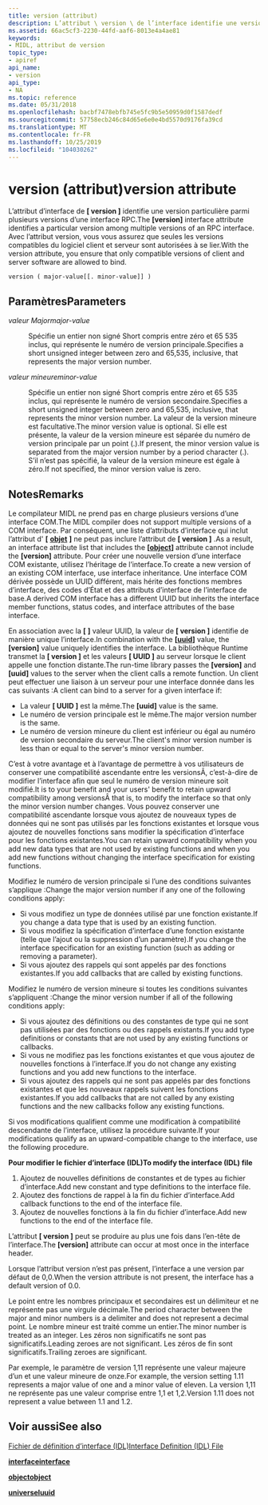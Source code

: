 ```yaml
---
title: version (attribut)
description: L’attribut \ version \ de l’interface identifie une version particulière parmi plusieurs versions d’une interface RPC. Avec l’attribut version, vous vous assurez que seules les versions compatibles du logiciel client et serveur sont autorisées à se lier.
ms.assetid: 66ac5cf3-2230-44fd-aaf6-8013e4a4ae81
keywords:
- MIDL, attribut de version
topic_type:
- apiref
api_name:
- version
api_type:
- NA
ms.topic: reference
ms.date: 05/31/2018
ms.openlocfilehash: bacbf7478ebfb745e5fc9b5e50959d0f1587dedf
ms.sourcegitcommit: 57758ecb246c84d65e6e0e4bd5570d9176fa39cd
ms.translationtype: MT
ms.contentlocale: fr-FR
ms.lasthandoff: 10/25/2019
ms.locfileid: "104030262"
---
```

# <a name="version-attribute"></a><span data-ttu-id="53cff-105">version (attribut)</span><span class="sxs-lookup"><span data-stu-id="53cff-105">version attribute</span></span>

<span data-ttu-id="53cff-106">L’attribut d’interface de **\[ version \]** identifie une version particulière parmi plusieurs versions d’une interface RPC.</span><span class="sxs-lookup"><span data-stu-id="53cff-106">The **\[version\]** interface attribute identifies a particular version among multiple versions of an RPC interface.</span></span> <span data-ttu-id="53cff-107">Avec l’attribut version, vous vous assurez que seules les versions compatibles du logiciel client et serveur sont autorisées à se lier.</span><span class="sxs-lookup"><span data-stu-id="53cff-107">With the version attribute, you ensure that only compatible versions of client and server software are allowed to bind.</span></span>

``` syntax
version ( major-value[[. minor-value]] )
```

## <a name="parameters"></a><span data-ttu-id="53cff-108">Paramètres</span><span class="sxs-lookup"><span data-stu-id="53cff-108">Parameters</span></span>

<dl> <dt>

<span data-ttu-id="53cff-109">*valeur Major*</span><span class="sxs-lookup"><span data-stu-id="53cff-109">*major-value*</span></span> 
</dt> <dd>

<span data-ttu-id="53cff-110">Spécifie un entier non signé Short compris entre zéro et 65 535 inclus, qui représente le numéro de version principale.</span><span class="sxs-lookup"><span data-stu-id="53cff-110">Specifies a short unsigned integer between zero and 65,535, inclusive, that represents the major version number.</span></span>

</dd> <dt>

<span data-ttu-id="53cff-111">*valeur mineure*</span><span class="sxs-lookup"><span data-stu-id="53cff-111">*minor-value*</span></span> 
</dt> <dd>

<span data-ttu-id="53cff-112">Spécifie un entier non signé Short compris entre zéro et 65 535 inclus, qui représente le numéro de version secondaire.</span><span class="sxs-lookup"><span data-stu-id="53cff-112">Specifies a short unsigned integer between zero and 65,535, inclusive, that represents the minor version number.</span></span> <span data-ttu-id="53cff-113">La valeur de la version mineure est facultative.</span><span class="sxs-lookup"><span data-stu-id="53cff-113">The minor version value is optional.</span></span> <span data-ttu-id="53cff-114">Si elle est présente, la valeur de la version mineure est séparée du numéro de version principale par un point (.).</span><span class="sxs-lookup"><span data-stu-id="53cff-114">If present, the minor version value is separated from the major version number by a period character (.).</span></span> <span data-ttu-id="53cff-115">S’il n’est pas spécifié, la valeur de la version mineure est égale à zéro.</span><span class="sxs-lookup"><span data-stu-id="53cff-115">If not specified, the minor version value is zero.</span></span>

</dd> </dl>

## <a name="remarks"></a><span data-ttu-id="53cff-116">Notes</span><span class="sxs-lookup"><span data-stu-id="53cff-116">Remarks</span></span>

<span data-ttu-id="53cff-117">Le compilateur MIDL ne prend pas en charge plusieurs versions d’une interface COM.</span><span class="sxs-lookup"><span data-stu-id="53cff-117">The MIDL compiler does not support multiple versions of a COM interface.</span></span> <span data-ttu-id="53cff-118">Par conséquent, une liste d’attributs d’interface qui inclut l’attribut d' **\[** [**objet**](object.md) **\]** ne peut pas inclure l’attribut de **\[ version \]** .</span><span class="sxs-lookup"><span data-stu-id="53cff-118">As a result, an interface attribute list that includes the **\[**[**object**](object.md)**\]** attribute cannot include the **\[version\]** attribute.</span></span> <span data-ttu-id="53cff-119">Pour créer une nouvelle version d’une interface COM existante, utilisez l’héritage de l’interface.</span><span class="sxs-lookup"><span data-stu-id="53cff-119">To create a new version of an existing COM interface, use interface inheritance.</span></span> <span data-ttu-id="53cff-120">Une interface COM dérivée possède un UUID différent, mais hérite des fonctions membres d’interface, des codes d’État et des attributs d’interface de l’interface de base.</span><span class="sxs-lookup"><span data-stu-id="53cff-120">A derived COM interface has a different UUID but inherits the interface member functions, status codes, and interface attributes of the base interface.</span></span>

<span data-ttu-id="53cff-121">En association avec la **\[** [](uuid.md) **\]** valeur UUID, la valeur de **\[ version \]** identifie de manière unique l’interface.</span><span class="sxs-lookup"><span data-stu-id="53cff-121">In combination with the **\[**[**uuid**](uuid.md)**\]** value, the **\[version\]** value uniquely identifies the interface.</span></span> <span data-ttu-id="53cff-122">La bibliothèque Runtime transmet la **\[ version \]** et les valeurs **\[ UUID \]** au serveur lorsque le client appelle une fonction distante.</span><span class="sxs-lookup"><span data-stu-id="53cff-122">The run-time library passes the **\[version\]** and **\[uuid\]** values to the server when the client calls a remote function.</span></span> <span data-ttu-id="53cff-123">Un client peut effectuer une liaison à un serveur pour une interface donnée dans les cas suivants :</span><span class="sxs-lookup"><span data-stu-id="53cff-123">A client can bind to a server for a given interface if:</span></span>

-   <span data-ttu-id="53cff-124">La valeur **\[ UUID \]** est la même.</span><span class="sxs-lookup"><span data-stu-id="53cff-124">The **\[uuid\]** value is the same.</span></span>
-   <span data-ttu-id="53cff-125">Le numéro de version principale est le même.</span><span class="sxs-lookup"><span data-stu-id="53cff-125">The major version number is the same.</span></span>
-   <span data-ttu-id="53cff-126">Le numéro de version mineure du client est inférieur ou égal au numéro de version secondaire du serveur.</span><span class="sxs-lookup"><span data-stu-id="53cff-126">The client's minor version number is less than or equal to the server's minor version number.</span></span>

<span data-ttu-id="53cff-127">C’est à votre avantage et à l’avantage de permettre à vos utilisateurs de conserver une compatibilité ascendante entre les versionsÂ, c’est-à-dire de modifier l’interface afin que seul le numéro de version mineure soit modifié.</span><span class="sxs-lookup"><span data-stu-id="53cff-127">It is to your benefit and your users' benefit to retain upward compatibility among versionsÂ that is, to modify the interface so that only the minor version number changes.</span></span> <span data-ttu-id="53cff-128">Vous pouvez conserver une compatibilité ascendante lorsque vous ajoutez de nouveaux types de données qui ne sont pas utilisés par les fonctions existantes et lorsque vous ajoutez de nouvelles fonctions sans modifier la spécification d’interface pour les fonctions existantes.</span><span class="sxs-lookup"><span data-stu-id="53cff-128">You can retain upward compatibility when you add new data types that are not used by existing functions and when you add new functions without changing the interface specification for existing functions.</span></span>

<span data-ttu-id="53cff-129">Modifiez le numéro de version principale si l’une des conditions suivantes s’applique :</span><span class="sxs-lookup"><span data-stu-id="53cff-129">Change the major version number if any one of the following conditions apply:</span></span>

-   <span data-ttu-id="53cff-130">Si vous modifiez un type de données utilisé par une fonction existante.</span><span class="sxs-lookup"><span data-stu-id="53cff-130">If you change a data type that is used by an existing function.</span></span>
-   <span data-ttu-id="53cff-131">Si vous modifiez la spécification d’interface d’une fonction existante (telle que l’ajout ou la suppression d’un paramètre).</span><span class="sxs-lookup"><span data-stu-id="53cff-131">If you change the interface specification for an existing function (such as adding or removing a parameter).</span></span>
-   <span data-ttu-id="53cff-132">Si vous ajoutez des rappels qui sont appelés par des fonctions existantes.</span><span class="sxs-lookup"><span data-stu-id="53cff-132">If you add callbacks that are called by existing functions.</span></span>

<span data-ttu-id="53cff-133">Modifiez le numéro de version mineure si toutes les conditions suivantes s’appliquent :</span><span class="sxs-lookup"><span data-stu-id="53cff-133">Change the minor version number if all of the following conditions apply:</span></span>

-   <span data-ttu-id="53cff-134">Si vous ajoutez des définitions ou des constantes de type qui ne sont pas utilisées par des fonctions ou des rappels existants.</span><span class="sxs-lookup"><span data-stu-id="53cff-134">If you add type definitions or constants that are not used by any existing functions or callbacks.</span></span>
-   <span data-ttu-id="53cff-135">Si vous ne modifiez pas les fonctions existantes et que vous ajoutez de nouvelles fonctions à l’interface.</span><span class="sxs-lookup"><span data-stu-id="53cff-135">If you do not change any existing functions and you add new functions to the interface.</span></span>
-   <span data-ttu-id="53cff-136">Si vous ajoutez des rappels qui ne sont pas appelés par des fonctions existantes et que les nouveaux rappels suivent les fonctions existantes.</span><span class="sxs-lookup"><span data-stu-id="53cff-136">If you add callbacks that are not called by any existing functions and the new callbacks follow any existing functions.</span></span>

<span data-ttu-id="53cff-137">Si vos modifications qualifient comme une modification à compatibilité descendante de l’interface, utilisez la procédure suivante.</span><span class="sxs-lookup"><span data-stu-id="53cff-137">If your modifications qualify as an upward-compatible change to the interface, use the following procedure.</span></span>

<span data-ttu-id="53cff-138">**Pour modifier le fichier d’interface (IDL)**</span><span class="sxs-lookup"><span data-stu-id="53cff-138">**To modify the interface (IDL) file**</span></span>

1.  <span data-ttu-id="53cff-139">Ajoutez de nouvelles définitions de constantes et de types au fichier d’interface.</span><span class="sxs-lookup"><span data-stu-id="53cff-139">Add new constant and type definitions to the interface file.</span></span>
2.  <span data-ttu-id="53cff-140">Ajoutez des fonctions de rappel à la fin du fichier d’interface.</span><span class="sxs-lookup"><span data-stu-id="53cff-140">Add callback functions to the end of the interface file.</span></span>
3.  <span data-ttu-id="53cff-141">Ajoutez de nouvelles fonctions à la fin du fichier d’interface.</span><span class="sxs-lookup"><span data-stu-id="53cff-141">Add new functions to the end of the interface file.</span></span>

<span data-ttu-id="53cff-142">L’attribut **\[ version \]** peut se produire au plus une fois dans l’en-tête de l’interface.</span><span class="sxs-lookup"><span data-stu-id="53cff-142">The **\[version\]** attribute can occur at most once in the interface header.</span></span>

<span data-ttu-id="53cff-143">Lorsque l’attribut version n’est pas présent, l’interface a une version par défaut de 0,0.</span><span class="sxs-lookup"><span data-stu-id="53cff-143">When the version attribute is not present, the interface has a default version of 0.0.</span></span>

<span data-ttu-id="53cff-144">Le point entre les nombres principaux et secondaires est un délimiteur et ne représente pas une virgule décimale.</span><span class="sxs-lookup"><span data-stu-id="53cff-144">The period character between the major and minor numbers is a delimiter and does not represent a decimal point.</span></span> <span data-ttu-id="53cff-145">Le nombre mineur est traité comme un entier.</span><span class="sxs-lookup"><span data-stu-id="53cff-145">The minor number is treated as an integer.</span></span> <span data-ttu-id="53cff-146">Les zéros non significatifs ne sont pas significatifs.</span><span class="sxs-lookup"><span data-stu-id="53cff-146">Leading zeroes are not significant.</span></span> <span data-ttu-id="53cff-147">Les zéros de fin sont significatifs.</span><span class="sxs-lookup"><span data-stu-id="53cff-147">Trailing zeroes are significant.</span></span>

<span data-ttu-id="53cff-148">Par exemple, le paramètre de version 1,11 représente une valeur majeure d’un et une valeur mineure de onze.</span><span class="sxs-lookup"><span data-stu-id="53cff-148">For example, the version setting 1.11 represents a major value of one and a minor value of eleven.</span></span> <span data-ttu-id="53cff-149">La version 1,11 ne représente pas une valeur comprise entre 1,1 et 1,2.</span><span class="sxs-lookup"><span data-stu-id="53cff-149">Version 1.11 does not represent a value between 1.1 and 1.2.</span></span>

## <a name="see-also"></a><span data-ttu-id="53cff-150">Voir aussi</span><span class="sxs-lookup"><span data-stu-id="53cff-150">See also</span></span>

<dl> <dt>

[<span data-ttu-id="53cff-151">Fichier de définition d’interface (IDL)</span><span class="sxs-lookup"><span data-stu-id="53cff-151">Interface Definition (IDL) File</span></span>](interface-definition-idl-file.md)
</dt> <dt>

[<span data-ttu-id="53cff-152">**interface**</span><span class="sxs-lookup"><span data-stu-id="53cff-152">**interface**</span></span>](interface.md)
</dt> <dt>

[<span data-ttu-id="53cff-153">**object**</span><span class="sxs-lookup"><span data-stu-id="53cff-153">**object**</span></span>](object.md)
</dt> <dt>

[<span data-ttu-id="53cff-154">**universel**</span><span class="sxs-lookup"><span data-stu-id="53cff-154">**uuid**</span></span>](uuid.md)
</dt> </dl>

 

 




